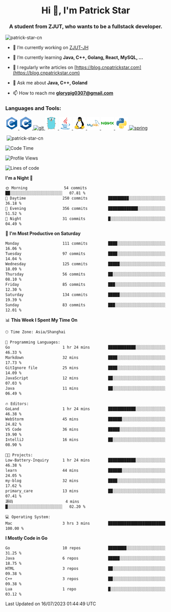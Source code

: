 <h1 align="center">Hi 👋, I'm Patrick Star</h1>
<h3 align="center">A student from ZJUT, who wants to be a fullstack developer.</h3>

<p align="left"> <img src="https://komarev.com/ghpvc/?username=patrick-star-cn&label=Profile%20views&color=0e75b6&style=flat" alt="patrick-star-cn" /> </p>

- 🔭 I’m currently working on [ZJUT-JH](https://github.com/zjutjh)

- 🌱 I’m currently learning **Java, C++, Golang, React, MySQL, ...**

- 📝 I regularly write articles on [https://blog.cnpatrickstar.com](https://blog.cnpatrickstar.com)

- 💬 Ask me about **Java, C++, Goland**

- 📫 How to reach me **glorypig0307@gmail.com**


<h3 align="left">Languages and Tools:</h3>
<p align="left"> 
  <a href="https://www.cprogramming.com/" target="_blank" rel="noreferrer"> 
    <img src="https://raw.githubusercontent.com/devicons/devicon/master/icons/c/c-original.svg" alt="c" width="40" height="40"/> 
  </a> 
  <a href="https://www.w3schools.com/cpp/" target="_blank" rel="noreferrer"> 
    <img src="https://raw.githubusercontent.com/devicons/devicon/master/icons/cplusplus/cplusplus-original.svg" alt="cplusplus" width="40" height="40"/> 
  </a> 
  <a href="https://git-scm.com/" target="_blank" rel="noreferrer"> 
    <img src="https://www.vectorlogo.zone/logos/git-scm/git-scm-icon.svg" alt="git" width="40" height="40"/> 
  </a> 
  <a href="https://golang.org" target="_blank" rel="noreferrer"> 
    <img src="https://raw.githubusercontent.com/devicons/devicon/master/icons/go/go-original.svg" alt="go" width="40" height="40"/> 
  </a> 
  <a href="https://www.java.com" target="_blank" rel="noreferrer"> 
    <img src="https://raw.githubusercontent.com/devicons/devicon/master/icons/java/java-original.svg" alt="java" width="40" height="40"/> 
  </a> 
  <a href="https://www.linux.org/" target="_blank" rel="noreferrer"> 
    <img src="https://raw.githubusercontent.com/devicons/devicon/master/icons/linux/linux-original.svg" alt="linux" width="40" height="40"/> 
  </a> 
  <a href="https://www.mysql.com/" target="_blank" rel="noreferrer"> 
    <img src="https://raw.githubusercontent.com/devicons/devicon/master/icons/mysql/mysql-original-wordmark.svg" alt="mysql" width="40" height="40"/> 
  </a> 
  <a href="https://www.nginx.com" target="_blank" rel="noreferrer"> 
    <img src="https://raw.githubusercontent.com/devicons/devicon/master/icons/nginx/nginx-original.svg" alt="nginx" width="40" height="40"/> 
  </a> 
  <a href="https://www.python.org" target="_blank" rel="noreferrer"> 
    <img src="https://raw.githubusercontent.com/devicons/devicon/master/icons/python/python-original.svg" alt="python" width="40" height="40"/> 
  </a> 
  <a href="https://spring.io/" target="_blank" rel="noreferrer"> 
    <img src="https://www.vectorlogo.zone/logos/springio/springio-icon.svg" alt="spring" width="40" height="40"/> 
  </a>
</p>

<p>&nbsp;<img align="center" src="https://github-readme-stats.vercel.app/api?username=patrick-star-cn&show_icons=true&locale=en" alt="patrick-star-cn" /></p>

<!--START_SECTION:waka-->
![Code Time](http://img.shields.io/badge/Code%20Time-368%20hrs%2014%20mins-blue)

![Profile Views](http://img.shields.io/badge/Profile%20Views-2-blue)

![Lines of code](https://img.shields.io/badge/From%20Hello%20World%20I%27ve%20Written-6.1%20million%20lines%20of%20code-blue)

**I'm a Night 🦉** 

```text
🌞 Morning                54 commits          ██░░░░░░░░░░░░░░░░░░░░░░░   07.81 % 
🌆 Daytime                250 commits         █████████░░░░░░░░░░░░░░░░   36.18 % 
🌃 Evening                356 commits         █████████████░░░░░░░░░░░░   51.52 % 
🌙 Night                  31 commits          █░░░░░░░░░░░░░░░░░░░░░░░░   04.49 % 
```
📅 **I'm Most Productive on Saturday** 

```text
Monday                   111 commits         ████░░░░░░░░░░░░░░░░░░░░░   16.06 % 
Tuesday                  97 commits          ████░░░░░░░░░░░░░░░░░░░░░   14.04 % 
Wednesday                125 commits         █████░░░░░░░░░░░░░░░░░░░░   18.09 % 
Thursday                 56 commits          ██░░░░░░░░░░░░░░░░░░░░░░░   08.10 % 
Friday                   85 commits          ███░░░░░░░░░░░░░░░░░░░░░░   12.30 % 
Saturday                 134 commits         █████░░░░░░░░░░░░░░░░░░░░   19.39 % 
Sunday                   83 commits          ███░░░░░░░░░░░░░░░░░░░░░░   12.01 % 
```


📊 **This Week I Spent My Time On** 

```text
🕑︎ Time Zone: Asia/Shanghai

💬 Programming Languages: 
Go                       1 hr 24 mins        ████████████░░░░░░░░░░░░░   46.33 % 
Markdown                 32 mins             ████░░░░░░░░░░░░░░░░░░░░░   17.73 % 
GitIgnore file           25 mins             ████░░░░░░░░░░░░░░░░░░░░░   14.09 % 
JavaScript               12 mins             ██░░░░░░░░░░░░░░░░░░░░░░░   07.03 % 
Java                     11 mins             ██░░░░░░░░░░░░░░░░░░░░░░░   06.49 % 

🔥 Editors: 
GoLand                   1 hr 24 mins        ████████████░░░░░░░░░░░░░   46.38 % 
WebStorm                 45 mins             ██████░░░░░░░░░░░░░░░░░░░   24.82 % 
VS Code                  36 mins             █████░░░░░░░░░░░░░░░░░░░░   19.90 % 
IntelliJ                 16 mins             ██░░░░░░░░░░░░░░░░░░░░░░░   08.90 % 

🐱‍💻 Projects: 
Low-Battery-Inquiry      1 hr 24 mins        ████████████░░░░░░░░░░░░░   46.38 % 
learn                    44 mins             ██████░░░░░░░░░░░░░░░░░░░   24.05 % 
my-blog                  32 mins             ████░░░░░░░░░░░░░░░░░░░░░   17.62 % 
primary_care             13 mins             ██░░░░░░░░░░░░░░░░░░░░░░░   07.41 % 
源码                       4 mins              █░░░░░░░░░░░░░░░░░░░░░░░░   02.20 % 

💻 Operating System: 
Mac                      3 hrs 3 mins        █████████████████████████   100.00 % 
```

**I Mostly Code in Go** 

```text
Go                       10 repos            ████████░░░░░░░░░░░░░░░░░   31.25 % 
Java                     6 repos             █████░░░░░░░░░░░░░░░░░░░░   18.75 % 
HTML                     3 repos             ██░░░░░░░░░░░░░░░░░░░░░░░   09.38 % 
C++                      3 repos             ██░░░░░░░░░░░░░░░░░░░░░░░   09.38 % 
Lua                      1 repo              █░░░░░░░░░░░░░░░░░░░░░░░░   03.12 % 
```




 Last Updated on 16/07/2023 01:44:49 UTC
<!--END_SECTION:waka-->